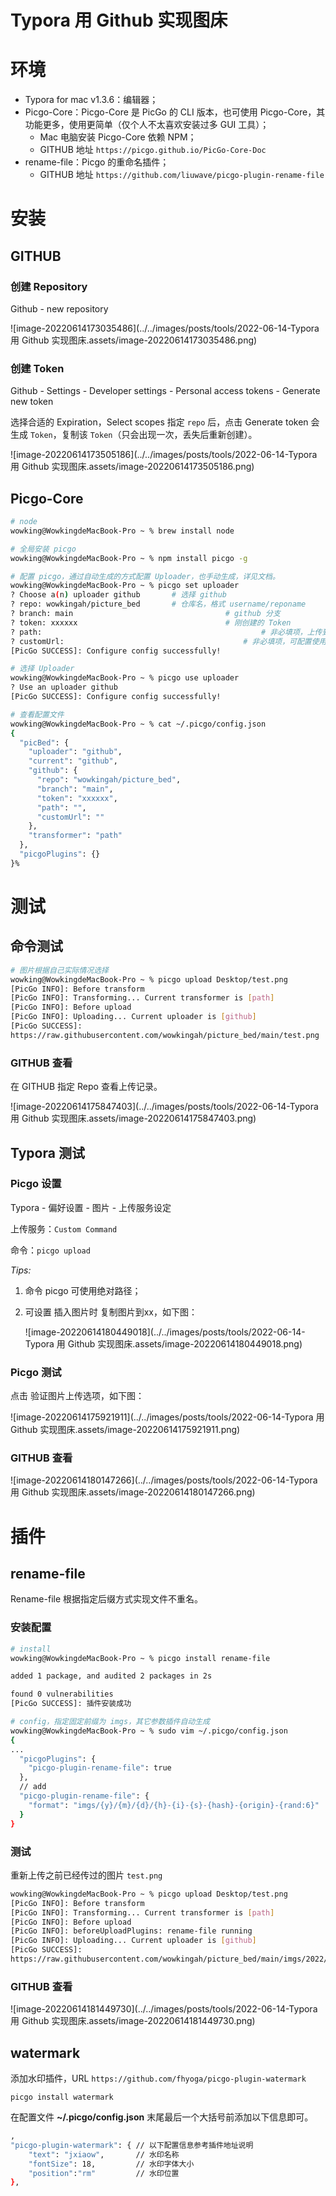 # **Typora 用 Github 实现图床**

# 环境

- Typora for mac v1.3.6：编辑器；
- Picgo-Core：Picgo-Core 是 PicGo 的 CLI 版本，也可使用 Picgo-Core，其功能更多，使用更简单（仅个人不太喜欢安装过多 GUI 工具）；
  - Mac 电脑安装 Picgo-Core 依赖 NPM；
  - GITHUB 地址 `https://picgo.github.io/PicGo-Core-Doc`
- rename-file：Picgo 的重命名插件；
  - GITHUB 地址 `https://github.com/liuwave/picgo-plugin-rename-file`

# 安装

## GITHUB

### 创建 Repository

Github - new repository

![image-20220614173035486](../../images/posts/tools/2022-06-14-Typora 用 Github 实现图床.assets/image-20220614173035486.png)

### 创建 Token

Github - Settings - Developer settings - Personal access tokens - Generate new token

选择合适的 Expiration，Select scopes 指定 `repo` 后，点击 Generate token 会生成 `Token`，复制该 `Token`（只会出现一次，丢失后重新创建）。

![image-20220614173505186](../../images/posts/tools/2022-06-14-Typora 用 Github 实现图床.assets/image-20220614173505186.png)

## Picgo-Core

```bash
# node
wowking@WowkingdeMacBook-Pro ~ % brew install node

# 全局安装 picgo
wowking@WowkingdeMacBook-Pro ~ % npm install picgo -g

# 配置 picgo，通过自动生成的方式配置 Uploader，也手动生成，详见文档。
wowking@WowkingdeMacBook-Pro ~ % picgo set uploader
? Choose a(n) uploader github		# 选择 github
? repo: wowkingah/picture_bed		# 仓库名，格式 username/reponame
? branch: main									# github 分支
? token: xxxxxx									# 刚创建的 Token
? path:													# 非必填项，上传到 github 的目录路径
? customUrl:										# 非必填项，可配置使用免费开源的 CDN，如 https://www.jsdelivr.com
[PicGo SUCCESS]: Configure config successfully!

# 选择 Uploader
wowking@WowkingdeMacBook-Pro ~ % picgo use uploader
? Use an uploader github
[PicGo SUCCESS]: Configure config successfully!

# 查看配置文件
wowking@WowkingdeMacBook-Pro ~ % cat ~/.picgo/config.json
{
  "picBed": {
    "uploader": "github",
    "current": "github",
    "github": {
      "repo": "wowkingah/picture_bed",
      "branch": "main",
      "token": "xxxxxx",
      "path": "",
      "customUrl": ""
    },
    "transformer": "path"
  },
  "picgoPlugins": {}
}%
```

# 测试

## 命令测试

```bash
# 图片根据自己实际情况选择
wowking@WowkingdeMacBook-Pro ~ % picgo upload Desktop/test.png
[PicGo INFO]: Before transform
[PicGo INFO]: Transforming... Current transformer is [path]
[PicGo INFO]: Before upload
[PicGo INFO]: Uploading... Current uploader is [github]
[PicGo SUCCESS]:
https://raw.githubusercontent.com/wowkingah/picture_bed/main/test.png
```

### GITHUB 查看

在 GITHUB 指定 Repo 查看上传记录。

![image-20220614175847403](../../images/posts/tools/2022-06-14-Typora 用 Github 实现图床.assets/image-20220614175847403.png)

## Typora 测试

### Picgo 设置

Typora - 偏好设置 - 图片 - 上传服务设定

上传服务：`Custom Command`

命令：`picgo upload`

 *Tips:*

1. 命令 picgo 可使用绝对路径；

2. 可设置 插入图片时 复制图片到xx，如下图：

   ![image-20220614180449018](../../images/posts/tools/2022-06-14-Typora 用 Github 实现图床.assets/image-20220614180449018.png)

### Picgo 测试

点击 验证图片上传选项，如下图：

![image-20220614175921911](../../images/posts/tools/2022-06-14-Typora 用 Github 实现图床.assets/image-20220614175921911.png)

### GITHUB 查看

![image-20220614180147266](../../images/posts/tools/2022-06-14-Typora 用 Github 实现图床.assets/image-20220614180147266.png)

# 插件

## rename-file

Rename-file 根据指定后缀方式实现文件不重名。

### 安装配置

```bash
# install
wowking@WowkingdeMacBook-Pro ~ % picgo install rename-file

added 1 package, and audited 2 packages in 2s

found 0 vulnerabilities
[PicGo SUCCESS]: 插件安装成功

# config，指定固定前缀为 imgs，其它参数插件自动生成
wowking@WowkingdeMacBook-Pro ~ % sudo vim ~/.picgo/config.json
{
...
  "picgoPlugins": {
    "picgo-plugin-rename-file": true
  },
  // add
  "picgo-plugin-rename-file": {
    "format": "imgs/{y}/{m}/{d}/{h}-{i}-{s}-{hash}-{origin}-{rand:6}"
  }
}
```

### 测试

重新上传之前已经传过的图片 `test.png`

```bash
wowking@WowkingdeMacBook-Pro ~ % picgo upload Desktop/test.png
[PicGo INFO]: Before transform
[PicGo INFO]: Transforming... Current transformer is [path]
[PicGo INFO]: Before upload
[PicGo INFO]: beforeUploadPlugins: rename-file running
[PicGo INFO]: Uploading... Current uploader is [github]
[PicGo SUCCESS]:
https://raw.githubusercontent.com/wowkingah/picture_bed/main/imgs/2022/06/14/18-13-05-69502f080a2a73fd8006cdfd31f66b57-test-aab4cc.png
```

### GITHUB 查看

![image-20220614181449730](../../images/posts/tools/2022-06-14-Typora 用 Github 实现图床.assets/image-20220614181449730.png)

## watermark

添加水印插件，URL `https://github.com/fhyoga/picgo-plugin-watermark`

`picgo install watermark`

在配置文件 **~/.picgo/config.json** 末尾最后一个大括号前添加以下信息即可。

```bash
,
"picgo-plugin-watermark": { // 以下配置信息参考插件地址说明
    "text": "jxiaow",       // 水印名称
    "fontSize": 18,         // 水印字体大小
    "position":"rm"         // 水印位置
},
```

